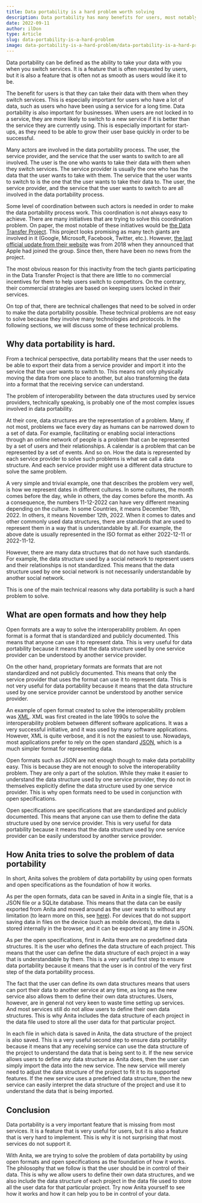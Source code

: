 ```yaml
---
title: Data portability is a hard problem worth solving 
description: Data portability has many benefits for users, most notably it ensures that they can take their data with them when they switch services.
date: 2022-09-11
author: ilDon
type: Article
slug: data-portability-is-a-hard-problem
image: data-portability-is-a-hard-problem/data-portability-is-a-hard-problem.png
---
```

Data portability can be defined as the ability to take your data with you when you switch services. It is a feature that is often requested by users, but it is also a feature that is often not as smooth as users would like it to be.

The benefit for users is that they can take their data with them when they switch services. This is especially important for users who have a lot of data, such as users who have been using a service for a long time. Data portability is also important for businesses. When users are not locked in to a service, they are more likely to switch to a new service if it is better than the service they are currently using. This is especially important for start-ups, as they need to be able to grow their user base quickly in order to be successful.

Many actors are involved in the data portability process. The user, the service provider, and the service that the user wants to switch to are all involved. The user is the one who wants to take their data with them when they switch services. The service provider is usually the one who has the data that the user wants to take with them. The service that the user wants to switch to is the one that the user wants to take their data to. The user, the service provider, and the service that the user wants to switch to are all involved in the data portability process.

<!-- /preview -->

Some level of coordination between such actors is needed in order to make the data portability process work. This coordination is not always easy to achieve. There are many initiatives that are trying to solve this coordination problem. On paper, the most notable of these initiatives would be [the Data Transfer Project](https://datatransferproject.dev/). This project looks promising as many tech giants are involved in it (Google, Microsoft, Facebook, Twitter, etc.). However, [the last official update from their website](https://datatransferproject.dev/updates) was from 2018 when they announced that Apple had joined the group. Since then, there have been no news from the project.

The most obvious reason for this inactivity from the tech giants participating in the Data Transfer Project is that there are little to no commercial incentives for them to help users switch to competitors. On the contrary, their commercial strategies are based on keeping users locked in their services.

On top of that, there are technical challenges that need to be solved in order to make the data portability possible. These technical problems are not easy to solve because they involve many technologies and protocols. In the following sections, we will discuss some of these technical problems.

## Why data portability is hard.

From a technical perspective, data portability means that the user needs to be able to export their data from a service provider and import it into the service that the user wants to switch to. This means not only physically moving the data from one place to another, but also transforming the data into a format that the receiving service can understand.

The problem of interoperability between the data structures used by service providers, technically speaking, is probably one of the most complex issues involved in data portability. 

At their core, data structures are the representation of a problem. Many, if not most, problems we face every day as humans can be narrowed down to a set of data. For example, facilitating or enabling social interactions through an online network of people is a problem that can be represented by a set of users and their relationships. A calendar is a problem that can be represented by a set of events. And so on. How the data is represented by each service provider to solve such problems is what we call a data structure. And each service provider might use a different data structure to solve the same problem.

A very simple and trivial example, one that describes the problem very well, is how we represent dates in different cultures. In some cultures, the month comes before the day, while in others, the day comes before the month. As a consequence, the numbers 11-12-2022 can have very different meaning depending on the culture. In some Countries, it means December 11th, 2022. In others, it means November 12th, 2022. When it comes to dates and other commonly used data structures, there are standards that are used to represent them in a way that is understandable by all. For example, the above date is usually represented in the ISO format as either 2022-12-11 or 2022-11-12. 

However, there are many data structures that do not have such standards. For example, the data structure used by a social network to represent users and their relationships is not standardized. This means that the data structure used by one social network is not necessarily understandable by another social network.

This is one of the main technical reasons why data portability is such a hard problem to solve.

## What are open formats and how they help 

Open formats are a way to solve the interoperability problem. An open format is a format that is standardized and publicly documented. This means that anyone can use it to represent data. This is very useful for data portability because it means that the data structure used by one service provider can be understood by another service provider.

On the other hand, proprietary formats are formats that are not standardized and not publicly documented. This means that only the service provider that uses the format can use it to represent data. This is not very useful for data portability because it means that the data structure used by one service provider cannot be understood by another service provider.

An example of open format created to solve the interoperability problem was [XML](https://www.w3.org/XML/). XML was first created in the late 1990s to solve the interoperability problem between different software applications. It was a very successful initiative, and it was used by many software applications. However, XML is quite verbose, and it is not the easiest to use. Nowadays, most applications prefer to rely on the open standard [JSON](https://www.json.org/json-en.html), which is a much simpler format for representing data.

Open formats such as JSON are not enough though to make data portability easy. This is because they are not enough to solve the interoperability problem. They are only a part of the solution. While they make it easier to understand the data structure used by one service provider, they do not in themselves explicitly define the data structure used by one service provider. This is why open formats need to be used in conjunction with open specifications.

Open specifications are specifications that are standardized and publicly documented. This means that anyone can use them to define the data structure used by one service provider. This is very useful for data portability because it means that the data structure used by one service provider can be easily understood by another service provider.

## How Anita tries to solve the problem of data portability

In short, Anita solves the problem of data portability by using open formats and open specifications as the foundation of how it works.

As per the open formats, data can be saved in Anita in a single file, that is a JSON file or a SQLite database. This means that the data can be easily exported from Anita and moved around as the user wants to without any limitation (to learn more on this, see [here](/blog/articles/most-secure-cloud.html)). For devices that do not support saving data in files on the device (such as mobile devices), the data is stored internally in the browser, and it can be exported at any time in JSON.

As per the open specifications, first in Anita there are no predefined data structures. It is the user who defines the data structure of each project. This means that the user can define the data structure of each project in a way that is understandable by them. This is a very useful first step to ensure data portability because it means that the user is in control of the very first step of the data portability process.

The fact that the user can define its own data structures means that users can port their data to another service at any time, as long as the new service also allows them to define their own data structures. Users, however, are in general not very keen to waste time setting up services. And most services still do not allow users to define their own data structures. This is why Anita includes the data structure of each project in the data file used to store all the user data for that particular project. 

In each file in which data is saved in Anita, the data structure of the project is also saved. This is a very useful second step to ensure data portability because it means that any receiving service can use the data structure of the project to understand the data that is being sent to it. If the new service allows users to define any data structure as Anita does, then the user can simply import the data into the new service. The new service will merely need to adjust the data structure of the project to fit it to its supported features. If the new service uses a predefined data structure, then the new service can easily interpret the data structure of the project and use it to understand the data that is being imported.

## Conclusion

Data portability is a very important feature that is missing from most services. It is a feature that is very useful for users, but it is also a feature that is very hard to implement. This is why it is not surprising that most services do not support it.

With Anita, we are trying to solve the problem of data portability by using open formats and open specifications as the foundation of how it works. The philosophy that we follow is that the user should be in control of their data. This is why we allow users to define their own data structures, and we also include the data structure of each project in the data file used to store all the user data for that particular project. Try now Anita yourself to see how it works and how it can help you to be in control of your data.